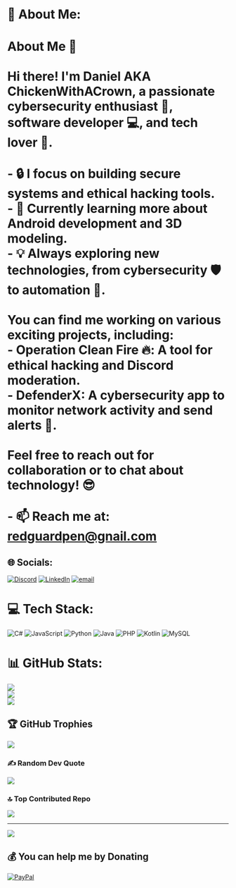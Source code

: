 # 💫 About Me:
# About Me 👋<br><br>Hi there! I'm **Daniel AKA ChickenWithACrown**, a passionate cybersecurity enthusiast 🔐, software developer 💻, and tech lover 🚀.<br><br>- 🔒 I focus on building secure systems and ethical hacking tools.<br>- 🌱 Currently learning more about Android development and 3D modeling.<br>- 💡 Always exploring new technologies, from cybersecurity 🛡️ to automation 🤖.<br><br>You can find me working on various exciting projects, including:<br>- **Operation Clean Fire** 🔥: A tool for ethical hacking and Discord moderation.<br>- **DefenderX**: A cybersecurity app to monitor network activity and send alerts 🚨.<br><br>Feel free to reach out for collaboration or to chat about technology! 😎<br><br>- 📫 Reach me at: redguardpen@gnail.com<br>


## 🌐 Socials:
[![Discord](https://img.shields.io/badge/Discord-%237289DA.svg?logo=discord&logoColor=white)](https://discord.gg/https://discord.gg/RxvKtEjtaM) [![LinkedIn](https://img.shields.io/badge/LinkedIn-%230077B5.svg?logo=linkedin&logoColor=white)](https://linkedin.com/in/daniel-upperman) [![email](https://img.shields.io/badge/Email-D14836?logo=gmail&logoColor=white)](mailto:redguardpen@gmail.com) 

# 💻 Tech Stack:
![C#](https://img.shields.io/badge/c%23-%23239120.svg?style=plastic&logo=csharp&logoColor=white) ![JavaScript](https://img.shields.io/badge/javascript-%23323330.svg?style=plastic&logo=javascript&logoColor=%23F7DF1E) ![Python](https://img.shields.io/badge/python-3670A0?style=plastic&logo=python&logoColor=ffdd54) ![Java](https://img.shields.io/badge/java-%23ED8B00.svg?style=plastic&logo=openjdk&logoColor=white) ![PHP](https://img.shields.io/badge/php-%23777BB4.svg?style=plastic&logo=php&logoColor=white) ![Kotlin](https://img.shields.io/badge/kotlin-%237F52FF.svg?style=plastic&logo=kotlin&logoColor=white) ![MySQL](https://img.shields.io/badge/mysql-4479A1.svg?style=plastic&logo=mysql&logoColor=white)
# 📊 GitHub Stats:
![](https://github-readme-stats.vercel.app/api?username=ChickenWithACrown&theme=default_repocard&hide_border=false&include_all_commits=true&count_private=true)<br/>
![](https://github-readme-streak-stats.herokuapp.com/?user=ChickenWithACrown&theme=default_repocard&hide_border=false)<br/>
![](https://github-readme-stats.vercel.app/api/top-langs/?username=ChickenWithACrown&theme=default_repocard&hide_border=false&include_all_commits=true&count_private=true&layout=compact)

## 🏆 GitHub Trophies
![](https://github-profile-trophy.vercel.app/?username=ChickenWithACrown&theme=radical&no-frame=false&no-bg=true&margin-w=4)

### ✍️ Random Dev Quote
![](https://quotes-github-readme.vercel.app/api?type=horizontal&theme=radical)

### 🔝 Top Contributed Repo
![](https://github-contributor-stats.vercel.app/api?username=ChickenWithACrown&limit=5&theme=radical&combine_all_yearly_contributions=true)

---
[![](https://visitcount.itsvg.in/api?id=ChickenWithACrown&icon=6&color=7)](https://visitcount.itsvg.in)

  ## 💰 You can help me by Donating
  [![PayPal](https://img.shields.io/badge/PayPal-00457C?style=for-the-badge&logo=paypal&logoColor=white)](https://paypal.me/rgs2025) 

  
<!-- Proudly created with GPRM ( https://gprm.itsvg.in ) -->